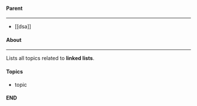 #### Parent
- - -
- [[dsa]]

#### About
---
Lists all topics related to **linked lists**.

#### Topics
- topic

#### END



